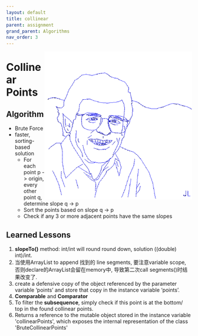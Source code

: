 ```yaml
---
layout: default
title: collinear
parent: assignment
grand_parent: Algorithms
nav_order: 3
---
```

<img align="right" src="/assets/image/collinear.png" alt = "hi" width="400">

# Collinear Points

## Algorithm

* Brute Force
* faster, sorting-based solution
  * For each point p -> origin, every other point q, determine slope q -> p
  * Sort the points based on slope q -> p
  * Check if any 3 or more adjacent points have the same slopes

## Learned Lessons

1. **slopeTo()** method: int/int will round round down, solution ((double) int)/int.
2. 当使用ArrayList to append 找到的 line segments, 要注意variable scope, 否则declare的ArrayList会留在memory中, 导致第二次call segments()时结果改变了.
3. create a defensive copy of the object referenced by the parameter  variable ‘points’ and store that copy in the instance variable ‘points’.
4. **Comparable** and **Comparator**
5. To filter the **subsequence**, simply check if this point is at the bottom/ top in the found collinear points.
6.  Returns a reference to the mutable object stored in the instance variable 'collinearPoints', which exposes the internal representation of the class 'BruteCollinearPoints'
